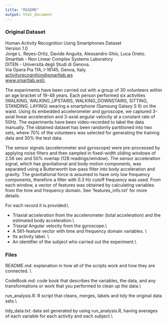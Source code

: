 ```yaml
---
title: "README"
output: html_document
---
```


### Original Dataset

Human Activity Recognition Using Smartphones Dataset\
Version 1.0\
Jorge L. Reyes-Ortiz, Davide Anguita, Alessandro Ghio, Luca Oneto.\
Smartlab - Non Linear Complex Systems Laboratory\
DITEN - Università degli Studi di Genova.\
Via Opera Pia 11A, I-16145, Genoa, Italy.\
activityrecognition@smartlab.ws\
www.smartlab.ws\\

The experiments have been carried out with a group of 30 volunteers within an age bracket of 19-48 years. Each person performed six activities (WALKING, WALKING_UPSTAIRS, WALKING_DOWNSTAIRS, SITTING, STANDING, LAYING) wearing a smartphone (Samsung Galaxy S II) on the waist. Using its embedded accelerometer and gyroscope, we captured 3-axial linear acceleration and 3-axial angular velocity at a constant rate of 50Hz. The experiments have been video-recorded to label the data manually. The obtained dataset has been randomly partitioned into two sets, where 70% of the volunteers was selected for generating the training data and 30% the test data. 

The sensor signals (accelerometer and gyroscope) were pre-processed by applying noise filters and then sampled in fixed-width sliding windows of 2.56 sec and 50% overlap (128 readings/window). The sensor acceleration signal, which has gravitational and body motion components, was separated using a Butterworth low-pass filter into body acceleration and gravity. The gravitational force is assumed to have only low frequency components, therefore a filter with 0.3 Hz cutoff frequency was used. From each window, a vector of features was obtained by calculating variables from the time and frequency domain. See 'features_info.txt' for more details. 

For each record it is provided:\
- Triaxial acceleration from the accelerometer (total acceleration) and the estimated body acceleration.\
- Triaxial Angular velocity from the gyroscope.\
- A 561-feature vector with time and frequency domain variables. \
- Its activity label. \
- An identifier of the subject who carried out the experiment.\


### Files
README.md: explanation in how all of the scripts work and how they are connected. \

CodeBook.md: code book that describes the variables, the data, and any transformations or work that you performed to clean up the data.\

run_analysis.R: R script that cleans, merges, labels and tidy the original data sets.\

tidy_data.txt: data set generated by using run_analysis.R, having averages of each variable for each activity and each subject.\